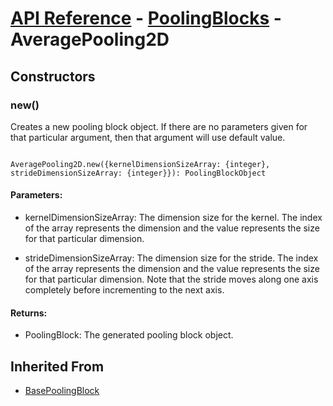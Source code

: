 # [API Reference](../../API.md) - [PoolingBlocks](../PoolingBlocks.md) - AveragePooling2D

## Constructors

### new()

Creates a new pooling block object. If there are no parameters given for that particular argument, then that argument will use default value.

```

AveragePooling2D.new({kernelDimensionSizeArray: {integer}, strideDimensionSizeArray: {integer}}): PoolingBlockObject

```

#### Parameters:

* kernelDimensionSizeArray: The dimension size for the kernel. The index of the array represents the dimension and the value represents the size for that particular dimension. 

* strideDimensionSizeArray: The dimension size for the stride. The index of the array represents the dimension and the value represents the size for that particular dimension. Note that the stride moves along one axis completely before incrementing to the next axis.

#### Returns:

* PoolingBlock: The generated pooling block object.

## Inherited From

* [BasePoolingBlock](BasePoolingBlock.md)
